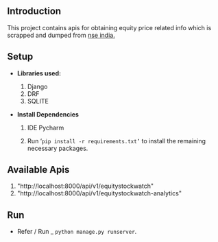

## **Introduction**

  

This project contains apis for obtaining equity price related info which is scrapped and dumped from [nse india.](https://www1.nseindia.com/live_market/dynaContent/live_watch/equities_stock_watch.htm)

  

## **Setup**

  

-   **Libraries used:**
    1.  Django
	2.  DRF
    3.  SQLITE
    

-   **Install Dependencies**
    
    1.  IDE Pycharm
        
    2.  Run ‘`pip install -r requirements.txt’` to install the remaining necessary packages.
        
    

## **Available Apis**

1.  "http://localhost:8000/api/v1/equitystockwatch"
2. "http://localhost:8000/api/v1/equitystockwatch-analytics"
    

## **Run**

-   Refer / Run _ `python manage.py runserver`.
